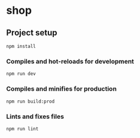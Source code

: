 # shop

## Project setup

```
npm install
```

### Compiles and hot-reloads for development

```
npm run dev
```

### Compiles and minifies for production

```
npm run build:prod
```

### Lints and fixes files

```
npm run lint
```
